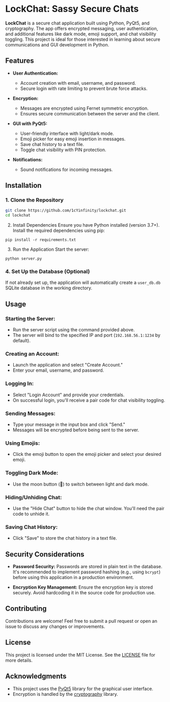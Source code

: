 # **LockChat: Sassy Secure Chats**

**LockChat** is a secure chat application built using Python, PyQt5, and cryptography. The app offers encrypted messaging, user authentication, and additional features like dark mode, emoji support, and chat visibility toggling. This project is ideal for those interested in learning about secure communications and GUI development in Python.

## **Features**

- **User Authentication:**
  - Account creation with email, username, and password.
  - Secure login with rate limiting to prevent brute force attacks.
  
- **Encryption:**
  - Messages are encrypted using Fernet symmetric encryption.
  - Ensures secure communication between the server and the client.

- **GUI with PyQt5:**
  - User-friendly interface with light/dark mode.
  - Emoji picker for easy emoji insertion in messages.
  - Save chat history to a text file.
  - Toggle chat visibility with PIN protection.

- **Notifications:**
  - Sound notifications for incoming messages.

## **Installation**

### **1. Clone the Repository**
```bash
git clone https://github.com/1cYinfinity/lockchat.git
cd lockchat
```
2. Install Dependencies
Ensure you have Python installed (version 3.7+). Install the required dependencies using pip:
```
pip install -r requirements.txt
```
3. Run the Application
Start the server:
```
python server.py
```
### **4. Set Up the Database (Optional)**

If not already set up, the application will automatically create a `user_db.db` SQLite database in the working directory.

## **Usage**

### **Starting the Server:**

- Run the server script using the command provided above.
- The server will bind to the specified IP and port (`192.168.56.1:1234` by default).

### **Creating an Account:**

- Launch the application and select "Create Account."
- Enter your email, username, and password.

### **Logging In:**

- Select "Login Account" and provide your credentials.
- On successful login, you'll receive a pair code for chat visibility toggling.

### **Sending Messages:**

- Type your message in the input box and click "Send."
- Messages will be encrypted before being sent to the server.

### **Using Emojis:**

- Click the emoji button to open the emoji picker and select your desired emoji.

### **Toggling Dark Mode:**

- Use the moon button (🌙) to switch between light and dark mode.

### **Hiding/Unhiding Chat:**

- Use the "Hide Chat" button to hide the chat window. You'll need the pair code to unhide it.

### **Saving Chat History:**

- Click "Save" to store the chat history in a text file.

## **Security Considerations**

- **Password Security:** Passwords are stored in plain text in the database. It's recommended to implement password hashing (e.g., using `bcrypt`) before using this application in a production environment.

- **Encryption Key Management:** Ensure the encryption key is stored securely. Avoid hardcoding it in the source code for production use.

## **Contributing**

Contributions are welcome! Feel free to submit a pull request or open an issue to discuss any changes or improvements.

## **License**

This project is licensed under the MIT License. See the [LICENSE](LICENSE) file for more details.

## **Acknowledgments**

- This project uses the [PyQt5](https://pypi.org/project/PyQt5/) library for the graphical user interface.
- Encryption is handled by the [cryptography](https://pypi.org/project/cryptography/) library.
